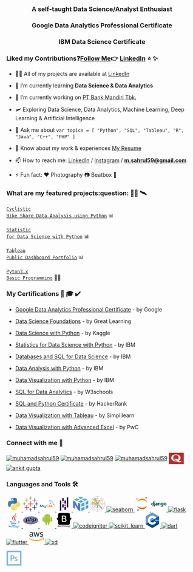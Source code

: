 <h3 align="center">A self-taught Data Science/Analyst Enthusiast</h3>
<h3 align="center"> Google Data Analytics Professional Certificate</h3>
<h3 align="center"> IBM Data Science Certificate</h3>

### Liked my Contributions:question:[Follow Me](https://github.com/muhamadsahrul59/):point_right: [LinkedIn](https://www.linkedin.com/in/sahrul59) :star: :sparkles:

- 👨‍💻 All of my projects are available at [LinkedIn](https://www.linkedin.com/in/sahrul59) 

- 🌱 I’m currently learning **Data Science & Data Analytics**

- 🔭 I’m currently working on [PT Bank Mandiri Tbk.](https://bankmandiri.co.id/) 

- 🛩️ Exploring Data Science, Data Analytics, Machine Learning, Deep Learning & Artificial Intelligence 

- 💬 Ask me about ``` var topics = [ "Python", "SQL", "Tableau", "R", "Java", "C++", "PHP" ] ```

- 📄 Know about my work & experiences [My Resume](https://www.linkedin.com/in/sahrul59)

- 📫 How to reach me: [LinkedIn](https://www.linkedin.com/in/sahrul59) / [Instagram](https://www.instagram.com/sahrullss) / **m.sahrul59@gmail.com**

- ⚡ Fun fact: :hearts: Photography :camera:  Beatbox :microphone: 

<h3 align="left">What are my featured projects:question: 👨‍💻 🛰️</h3>

<code>[Cyclistic Bike Share Data Analysis using Python](https://github.com/muhamadsahrul59/Cyclistic-Bike-Share-Data-Analysis-using-Python)</code> 📊

<code>[Statistic for Data Science with Python](https://github.com/muhamadsahrul59/Statistic-for-Data-Science-with-Python)</code> 📊

<code>[Tableau Public Dashboard Portfolio](https://public.tableau.com/app/profile/muhamad.sahrul)</code> 📊

<code>[Pyton3.x Basic Programming](https://github.com/muhamadsahrul59/Python3.x_Basic_Programming)</code> 👨‍💻 

<h3 align="left">My Certifications 📜 🎓 ✔️</h3>

- [Google Data Analytics Professional Certificate](https://www.credly.com/badges/d2e30cc0-ed5e-4b8b-a23f-2079eb853740/linked_in_profile) - by Google

- [Data Science Foundations](https://olympus1.mygreatlearning.com/course_certificate/HOBNRYZJ) - by Great Learning

- [Data Science with Python](https://www.kaggle.com/learn/certification/sahrul59/python) - by Kaggle

- [Statistics for Data Science with Python](https://www.credly.com/badges/049e29c6-e6d9-4ee7-a49d-aa2f2bf31555/public_url) - by IBM

- [Databases and SQL for Data Science](https://www.credly.com/badges/b3facd70-5fbb-4d8e-b7e4-d61a72cf1b39/linked_in_profile) - by IBM

- [Data Analysis with Python](https://www.credly.com/badges/ef918aa9-6cb1-4679-80f3-462ab93fb2ef/public_url) - by IBM

- [Data Visualization with Python](https://coursera.org/share/3ff75a1fd88348d46faf95faa41a1718) - by IBM

- [SQL for Data Analytics](https://www.w3profile.com/sahrul59) - by W3schools

- [SQL and Python Certificate](https://www.hackerrank.com/sahrul59) - by HackerRank

- [Data Visualization with Tableau](https://simpli-web.app.link/e/nVEkRMLUfxb) - by Simplilearn

- [Data Visualization with Advanced Excel](https://www.coursera.org/account/accomplishments/verify/M4NGRVVZS8MA) - by PwC



 
<h3 align="left">Connect with me 🔗</h3>

<p align="left">

<a href="https://www.linkedin.com/in/sahrul59" target="blank"><img align="center" src="https://raw.githubusercontent.com/rahuldkjain/github-profile-readme-generator/master/src/images/icons/Social/linked-in-alt.svg" alt="muhamadsahrul59" height="30" width="40" /></a>
<a href="https://www.instagram.com/sahrullss_" target="blank"><img align="center" src="https://raw.githubusercontent.com/rahuldkjain/github-profile-readme-generator/master/src/images/icons/Social/instagram.svg" alt="muhamadsahrul59" height="30" width="40" /></a>
<a href="https://www.kaggle.com/sahrul59" target="blank"><img align="center" src="https://raw.githubusercontent.com/rahuldkjain/github-profile-readme-generator/master/src/images/icons/Social/kaggle.svg" alt="muhamadsahrul59" height="30" width="40" /></a>
<a href="https://www.quora.com/profile/Ankit-Gupta-1154" target="blank"><img align="center" src="https://raw.githubusercontent.com/mrankitgupta/mrankitgupta/9a416e5bb1093b13204a0e47d7f7fb3af2c39028/quora-logo-2439.svg" alt="Ankit-Gupta-1154" height="30" width="40" /></a>
<a href="https://www.youtube.com/channel/UCm_krXJhDSLE_Nmo-Y_7-Sg" target="blank"><img align="center" src="https://raw.githubusercontent.com/rahuldkjain/github-profile-readme-generator/master/src/images/icons/Social/youtube.svg" alt="ankit gupta" height="30" width="40" /></a>
</p>

<h3 align="left">Languages and Tools 🛠️ </h3>
<p align="left"> 
<a href="https://www.python.org" target="_blank"> <img src="https://raw.githubusercontent.com/devicons/devicon/master/icons/python/python-original.svg" alt="python" width="40" height="40"/> </a>
<a href="https://www.tableau.com/" target="_blank" rel="noreferrer"> <img src="https://raw.githubusercontent.com/mrankitgupta/mrankitgupta/a768d6bf0a001f03327578ae12f8867e4056cbaf/tableau-software.svg" alt="tableau" width="40" height="40"/> </a>  
<a href="https://www.mysql.com/" target="_blank"> <img src="https://raw.githubusercontent.com/devicons/devicon/master/icons/mysql/mysql-original-wordmark.svg" alt="mysql" width="40" height="40"/> </a>
<a href="https://pandas.pydata.org/" target="_blank" rel="noreferrer"> <img src="https://raw.githubusercontent.com/devicons/devicon/2ae2a900d2f041da66e950e4d48052658d850630/icons/pandas/pandas-original.svg" alt="pandas" width="40" height="40"/> </a> 
<a href="https://numpy.org/" target="_blank" rel="noreferrer"> <img src="https://raw.githubusercontent.com/mrankitgupta/mrankitgupta/2a582d085b324cff4917325112229027309ecae3/Numpy-logo.svg" alt="numpy" width="40" height="40"/> </a> 
<a href="https://matplotlib.org/" target="_blank" rel="noreferrer"> <img src="https://raw.githubusercontent.com/mrankitgupta/mrankitgupta/1331979c3208a15be2c2a6177ffc38ced3d6b434/Matplotlib_icon.svg" alt="matplotlib" width="40" height="40"/> </a> 
<a href="https://seaborn.pydata.org" target="_blank" rel="noreferrer"> <img src="https://seaborn.pydata.org/_images/logo-mark-lightbg.svg" alt="seaborn" width="40" height="40"/> </a>
<a href="https://jupyter.org/" target="_blank" rel="noreferrer"> <img src="https://github.com/mrankitgupta/mrankitgupta/blob/main/images/icons8-jupyter.svg" alt="jupyter" width="40" height="40"/> </a>
<a href="https://www.djangoproject.com/" target="_blank" rel="noreferrer"> <img src="https://github.com/mrankitgupta/mrankitgupta/blob/main/images/icons8-django.svg" alt="django" width="40" height="40"/> </a>
<a href="https://flask.palletsprojects.com/" target="_blank"> <img src="https://www.vectorlogo.zone/logos/pocoo_flask/pocoo_flask-icon.svg" alt="flask" width="40" height="40"/> </a>  
<a href="https://www.java.com" target="_blank" rel="noreferrer"> <img src="https://raw.githubusercontent.com/devicons/devicon/master/icons/java/java-original.svg" alt="java" width="40" height="40"/> </a>
<a href="https://www.php.net" target="_blank" rel="noreferrer"> <img src="https://raw.githubusercontent.com/devicons/devicon/master/icons/php/php-original.svg" alt="php" width="40" height="40"/> </a>
<a href="https://developer.android.com" target="_blank" rel="noreferrer"> <img src="https://raw.githubusercontent.com/devicons/devicon/master/icons/android/android-original-wordmark.svg" alt="android" width="40" height="40"/> </a>
<a href="https://getbootstrap.com" target="_blank" rel="noreferrer"> <img src="https://raw.githubusercontent.com/devicons/devicon/master/icons/bootstrap/bootstrap-plain-wordmark.svg" alt="bootstrap" width="40" height="40"/> </a>
<a href="https://codeigniter.com" target="_blank" rel="noreferrer"> <img src="https://cdn.worldvectorlogo.com/logos/codeigniter.svg" alt="codeigniter" width="40" height="40"/> </a>
<a href="https://scikit-learn.org/" target="_blank" rel="noreferrer"> <img src="https://upload.wikimedia.org/wikipedia/commons/0/05/Scikit_learn_logo_small.svg" alt="scikit_learn" width="40" height="40"/> </a>
<a href="https://www.w3schools.com/cpp/" target="_blank" rel="noreferrer"> <img src="https://raw.githubusercontent.com/devicons/devicon/master/icons/cplusplus/cplusplus-original.svg" alt="cplusplus" width="40" height="40"/> </a>
<a href="https://dart.dev" target="_blank" rel="noreferrer"> <img src="https://www.vectorlogo.zone/logos/dartlang/dartlang-icon.svg" alt="dart" width="40" height="40"/> </a>
<a href="https://flutter.dev" target="_blank" rel="noreferrer"> <img src="https://www.vectorlogo.zone/logos/flutterio/flutterio-icon.svg" alt="flutter" width="40" height="40"/> </a>
<a href="https://aws.amazon.com" target="_blank" rel="noreferrer"> <img src="https://raw.githubusercontent.com/devicons/devicon/master/icons/amazonwebservices/amazonwebservices-original-wordmark.svg" alt="aws" width="40" height="40"/> </a>
<a href="https://www.adobe.com/products/xd.html" target="_blank" rel="noreferrer"> <img src="https://cdn.worldvectorlogo.com/logos/adobe-xd.svg" alt="xd" width="40" height="40"/> </a> </p>
<a href="https://www.photoshop.com/en" target="_blank" rel="noreferrer"> <img src="https://raw.githubusercontent.com/devicons/devicon/master/icons/photoshop/photoshop-line.svg" alt="photoshop" width="40" height="40"/> </a>

</p>
